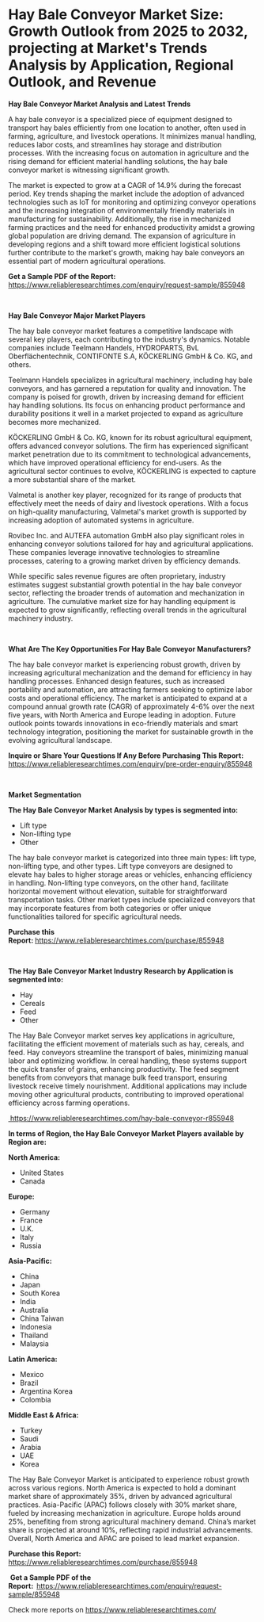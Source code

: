 <p><h1>Hay Bale Conveyor Market Size: Growth Outlook from 2025 to 2032, projecting at Market's Trends Analysis by Application, Regional Outlook, and Revenue</h1></p><p><strong>Hay Bale Conveyor Market Analysis and Latest Trends</strong></p>
<p><p>A hay bale conveyor is a specialized piece of equipment designed to transport hay bales efficiently from one location to another, often used in farming, agriculture, and livestock operations. It minimizes manual handling, reduces labor costs, and streamlines hay storage and distribution processes. With the increasing focus on automation in agriculture and the rising demand for efficient material handling solutions, the hay bale conveyor market is witnessing significant growth.</p><p>The market is expected to grow at a CAGR of 14.9% during the forecast period. Key trends shaping the market include the adoption of advanced technologies such as IoT for monitoring and optimizing conveyor operations and the increasing integration of environmentally friendly materials in manufacturing for sustainability. Additionally, the rise in mechanized farming practices and the need for enhanced productivity amidst a growing global population are driving demand. The expansion of agriculture in developing regions and a shift toward more efficient logistical solutions further contribute to the market's growth, making hay bale conveyors an essential part of modern agricultural operations.</p></p>
<p><strong>Get a Sample PDF of the Report:&nbsp;</strong> <a href="https://www.reliableresearchtimes.com/enquiry/request-sample/855948?utm_campaign=2325&utm_medium=2&utm_source=Github&utm_content=ia&utm_term=20022025&utm_id=hay-bale-conveyor">https://www.reliableresearchtimes.com/enquiry/request-sample/855948</a></p>
<p>&nbsp;</p>
<p><strong>Hay Bale Conveyor Major Market Players</strong></p>
<p><p>The hay bale conveyor market features a competitive landscape with several key players, each contributing to the industry's dynamics. Notable companies include Teelmann Handels, HYDROPARTS, BvL Oberflächentechnik, CONTIFONTE S.A, KÖCKERLING GmbH & Co. KG, and others.</p><p>Teelmann Handels specializes in agricultural machinery, including hay bale conveyors, and has garnered a reputation for quality and innovation. The company is poised for growth, driven by increasing demand for efficient hay handling solutions. Its focus on enhancing product performance and durability positions it well in a market projected to expand as agriculture becomes more mechanized.</p><p>KÖCKERLING GmbH & Co. KG, known for its robust agricultural equipment, offers advanced conveyor solutions. The firm has experienced significant market penetration due to its commitment to technological advancements, which have improved operational efficiency for end-users. As the agricultural sector continues to evolve, KÖCKERLING is expected to capture a more substantial share of the market.</p><p>Valmetal is another key player, recognized for its range of products that effectively meet the needs of dairy and livestock operations. With a focus on high-quality manufacturing, Valmetal's market growth is supported by increasing adoption of automated systems in agriculture.</p><p>Rovibec Inc. and AUTEFA automation GmbH also play significant roles in enhancing conveyor solutions tailored for hay and agricultural applications. These companies leverage innovative technologies to streamline processes, catering to a growing market driven by efficiency demands.</p><p>While specific sales revenue figures are often proprietary, industry estimates suggest substantial growth potential in the hay bale conveyor sector, reflecting the broader trends of automation and mechanization in agriculture. The cumulative market size for hay handling equipment is expected to grow significantly, reflecting overall trends in the agricultural machinery industry.</p></p>
<p>&nbsp;</p>
<p><strong>What Are The Key Opportunities For Hay Bale Conveyor Manufacturers?</strong></p>
<p><p>The hay bale conveyor market is experiencing robust growth, driven by increasing agricultural mechanization and the demand for efficiency in hay handling processes.  Enhanced design features, such as increased portability and automation, are attracting farmers seeking to optimize labor costs and operational efficiency. The market is anticipated to expand at a compound annual growth rate (CAGR) of approximately 4-6% over the next five years, with North America and Europe leading in adoption. Future outlook points towards innovations in eco-friendly materials and smart technology integration, positioning the market for sustainable growth in the evolving agricultural landscape.</p></p>
<p><strong>Inquire or Share Your Questions If Any Before Purchasing This Report:</strong> <a href="https://www.reliableresearchtimes.com/enquiry/pre-order-enquiry/855948?utm_campaign=2325&utm_medium=2&utm_source=Github&utm_content=ia&utm_term=20022025&utm_id=hay-bale-conveyor">https://www.reliableresearchtimes.com/enquiry/pre-order-enquiry/855948</a></p>
<p>&nbsp;</p>
<p><strong>Market Segmentation</strong></p>
<p><strong>The Hay Bale Conveyor Market Analysis by types is segmented into:</strong></p>
<p><ul><li>Lift type</li><li>Non-lifting type</li><li>Other</li></ul></p>
<p><p>The hay bale conveyor market is categorized into three main types: lift type, non-lifting type, and other types. Lift type conveyors are designed to elevate hay bales to higher storage areas or vehicles, enhancing efficiency in handling. Non-lifting type conveyors, on the other hand, facilitate horizontal movement without elevation, suitable for straightforward transportation tasks. Other market types include specialized conveyors that may incorporate features from both categories or offer unique functionalities tailored for specific agricultural needs.</p></p>
<p><strong>Purchase this Report:&nbsp;</strong><a href="https://www.reliableresearchtimes.com/purchase/855948?utm_campaign=2325&utm_medium=2&utm_source=Github&utm_content=ia&utm_term=20022025&utm_id=hay-bale-conveyor">https://www.reliableresearchtimes.com/purchase/855948</a></p>
<p>&nbsp;</p>
<p><strong>The Hay Bale Conveyor Market Industry Research by Application is segmented into:</strong></p>
<p><ul><li>Hay</li><li>Cereals</li><li>Feed</li><li>Other</li></ul></p>
<p><p>The Hay Bale Conveyor market serves key applications in agriculture, facilitating the efficient movement of materials such as hay, cereals, and feed. Hay conveyors streamline the transport of bales, minimizing manual labor and optimizing workflow. In cereal handling, these systems support the quick transfer of grains, enhancing productivity. The feed segment benefits from conveyors that manage bulk feed transport, ensuring livestock receive timely nourishment. Additional applications may include moving other agricultural products, contributing to improved operational efficiency across farming operations.</p></p>
<p><a href="https://www.reliableresearchtimes.com/hay-bale-conveyor-r855948?utm_campaign=2325&utm_medium=2&utm_source=Github&utm_content=ia&utm_term=20022025&utm_id=hay-bale-conveyor">&nbsp;https://www.reliableresearchtimes.com/hay-bale-conveyor-r855948</a></p>
<p><strong>In terms of Region, the Hay Bale Conveyor Market Players available by Region are:</strong></p>
<p>
    <p> <strong> North America: </strong>
        <ul>
            <li>United States</li>
            <li>Canada</li>
        </ul>
        </p> 
    <p> <strong> Europe: </strong>
        <ul>
            <li>Germany</li>
            <li>France</li>
            <li>U.K.</li>
            <li>Italy</li>
            <li>Russia</li>
        </ul>
        </p> 
    <p> <strong> Asia-Pacific: </strong>
        <ul>
            <li>China</li>
            <li>Japan</li>
            <li>South Korea</li>
            <li>India</li>
            <li>Australia</li>
            <li>China Taiwan</li>
            <li>Indonesia</li>
            <li>Thailand</li>
            <li>Malaysia</li>
        </ul>
        </p> 
    <p> <strong> Latin America: </strong>
        <ul>
            <li>Mexico</li>
            <li>Brazil</li>
            <li>Argentina Korea</li>
            <li>Colombia</li>
        </ul>
        </p> 
    <p> <strong> Middle East & Africa: </strong>
        <ul>
            <li>Turkey</li>
            <li>Saudi</li>
            <li>Arabia</li>
            <li>UAE</li>
            <li>Korea</li>
        </ul>
    </p>
    </p>
<p><p>The Hay Bale Conveyor Market is anticipated to experience robust growth across various regions. North America is expected to hold a dominant market share of approximately 35%, driven by advanced agricultural practices. Asia-Pacific (APAC) follows closely with 30% market share, fueled by increasing mechanization in agriculture. Europe holds around 25%, benefiting from strong agricultural machinery demand. China’s market share is projected at around 10%, reflecting rapid industrial advancements. Overall, North America and APAC are poised to lead market expansion.</p></p>
<p><strong>Purchase this Report: </strong><a href="https://www.reliableresearchtimes.com/purchase/855948?utm_campaign=2325&utm_medium=2&utm_source=Github&utm_content=ia&utm_term=20022025&utm_id=hay-bale-conveyor">https://www.reliableresearchtimes.com/purchase/855948</a></p>
<p>&nbsp;<strong>Get a Sample PDF of the Report:&nbsp;&nbsp;</strong><a href="https://www.reliableresearchtimes.com/enquiry/request-sample/855948?utm_campaign=2325&utm_medium=2&utm_source=Github&utm_content=ia&utm_term=20022025&utm_id=hay-bale-conveyor">https://www.reliableresearchtimes.com/enquiry/request-sample/855948</a></p>
<p><strong></strong></p>
<p>Check more reports on <a href="https://www.reliableresearchtimes.com/?utm_campaign=2325&utm_medium=2&utm_source=Github&utm_content=ia&utm_term=20022025&utm_id=hay-bale-conveyor">https://www.reliableresearchtimes.com/</a></p>